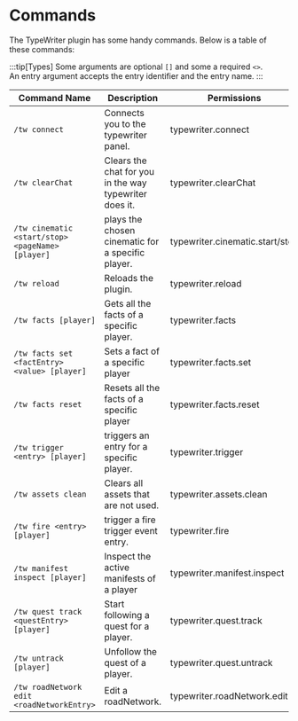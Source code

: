 # Commands

The TypeWriter plugin has some handy commands. Below is a table of these commands:

:::tip[Types]
Some arguments are optional `[]` and some a required `<>`.\
An entry argument accepts the entry identifier and the entry name.
:::

| Command Name                                     | Description                                            | Permissions                     |
| ------------------------------------------------ | ------------------------------------------------------ | ------------------------------- |
| `/tw connect`                                    | Connects you to the typewriter panel.                  | typewriter.connect              |
| `/tw clearChat`                                  | Clears the chat for you in the way typewriter does it. | typewriter.clearChat            |
| `/tw cinematic <start/stop> <pageName> [player]` | plays the chosen cinematic for a specific player.      | typewriter.cinematic.start/stop |
| `/tw reload`                                     | Reloads the plugin.                                    | typewriter.reload               |
| `/tw facts [player]`                             | Gets all the facts of a specific player.               | typewriter.facts                |
| `/tw facts set <factEntry> <value> [player]`     | Sets a fact of a specific player                       | typewriter.facts.set            |
| `/tw facts reset`                                | Resets all the facts of a specific player              | typewriter.facts.reset          |
| `/tw trigger <entry> [player]`                   | triggers an entry for a specific player.               | typewriter.trigger              |
| `/tw assets clean`                               | Clears all assets that are not used.                   | typewriter.assets.clean         |
| `/tw fire <entry> [player]`                      | trigger a fire trigger event entry.                    | typewriter.fire                 |
| `/tw manifest inspect [player]`                  | Inspect the active manifests of a player               | typewriter.manifest.inspect     |
| `/tw quest track <questEntry> [player]`          | Start following a quest for a player.                  | typewriter.quest.track          |
| `/tw untrack [player]`                           | Unfollow the quest of a player.                        | typewriter.quest.untrack        |
| `/tw roadNetwork edit <roadNetworkEntry>`        | Edit a roadNetwork.                                    | typewriter.roadNetwork.edit     |

